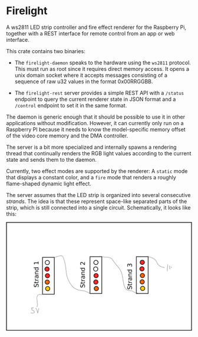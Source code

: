 # Firelight

A ws2811 LED strip controller and fire effect renderer for
the Raspberry Pi, together with a REST interface for remote
control from an app or web interface.

This crate contains two binaries:

  - The `firelight-daemon` speaks to the hardware using the `ws2811` protocol.
    This must run as root since it requires direct memory access.
    It opens a unix domain socket where it accepts messages consisting of
    a sequence of raw u32 values in the format 0x00RRGGBB.

  - The `firelight-rest` server provides a simple REST API with a `/status` endpoint
    to query the current renderer state in JSON format and a `/control` endpoint to
    set it in the same format.

The daemon is generic enough that it should be possible to use it in other
applications without modification. However, it can currently only run on
a Raspberry PI because it needs to know the model-specific memory offset
of the video core memory and the DMA controller.

The server is a bit more specialized and internally spawns a rendering thread
that continually renders the RGB light values according to the current state
and sends them to the daemon.

Currently, two effect modes are supported by the renderer: A `static` mode
that displays a constant color, and a `fire` mode that renders a roughly
flame-shaped dynamic light effect.

The server assumes that the LED strip is organized into several consecutive
*strands*. The idea is that these represent space-like separated parts
of the strip, which is still connected into a single circuit. Schematically,
it looks like this:

![concept](concept.png)
